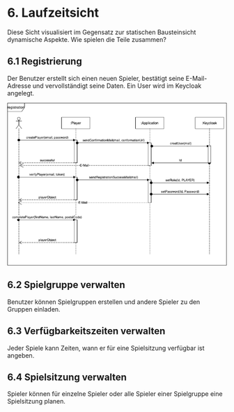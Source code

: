 # 6. Laufzeitsicht

Diese Sicht visualisiert im Gegensatz zur statischen Bausteinsicht dynamische Aspekte. Wie spielen die Teile zusammen?

## 6.1 Registrierung

Der Benutzer erstellt sich einen neuen Spieler, bestätigt seine E-Mail-Adresse und vervollständigt seine Daten. Ein User
wird im Keycloak angelegt.

![](6_1_registration.drawio.png)

## 6.2 Spielgruppe verwalten

Benutzer können Spielgruppen erstellen und andere Spieler zu den Gruppen einladen.

## 6.3 Verfügbarkeitszeiten verwalten

Jeder Spiele kann Zeiten, wann er für eine Spielsitzung verfügbar ist angeben.

## 6.4 Spielsitzung verwalten

Spieler können für einzelne Spieler oder alle Spieler einer Spielgruppe eine Spielsitzung planen.
